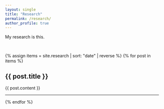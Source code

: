 ```yaml
---
layout: single
title: "Research"
permalink: /research/
author_profile: true
---
```


My research is this. 

<br>

{% assign items = site.research | sort: "date" | reverse %}
{% for post in items %}
<h2>{{ post.title }}</h2>
{{ post.content }}
<hr>
{% endfor %}
